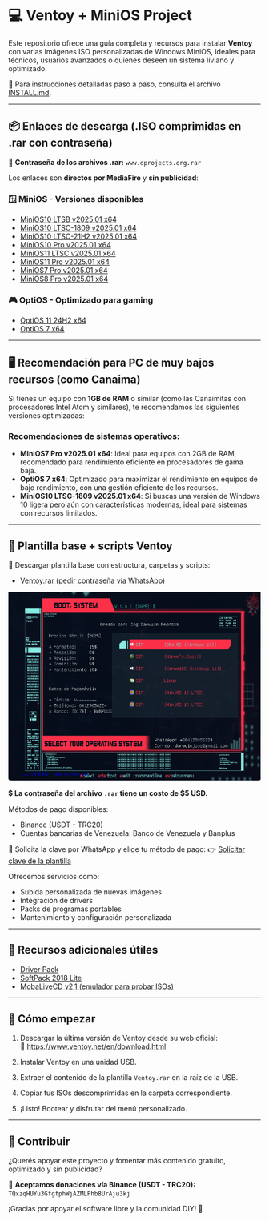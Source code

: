 # 💻 Ventoy + MiniOS Project

Este repositorio ofrece una guía completa y recursos para instalar **Ventoy** con varias imágenes ISO personalizadas de Windows MiniOS, ideales para técnicos, usuarios avanzados o quienes deseen un sistema liviano y optimizado.

📖 Para instrucciones detalladas paso a paso, consulta el archivo [INSTALL.md](INSTALL.md).

---

## 📦 Enlaces de descarga (.ISO comprimidas en .rar con contraseña)

🔐 **Contraseña de los archivos .rar:** `www.dprojects.org.rar`

Los enlaces son **directos por MediaFire** y **sin publicidad**:

### 🪟 MiniOS - Versiones disponibles

- [MiniOS10 LTSB v2025.01 x64](https://www.mediafire.com/file/rurtlplyfu9ey52/MiniOS10_LTSB_v2025.01_x64_-_www.dprojects.org.rar/file)
- [MiniOS10 LTSC-1809 v2025.01 x64](https://www.mediafire.com/file/0pe8c12yepfglz8/MiniOS10_LTSC-1809_v2025.01_x64_-_www.dprojects.org.rar/file)
- [MiniOS10 LTSC-21H2 v2025.01 x64](https://www.mediafire.com/file/wl8tc1o1lpetngb/MiniOS10_LTSC-21H2_v2025.01_x64_-_www.dprojects.org.rar/file)
- [MiniOS10 Pro v2025.01 x64](https://www.mediafire.com/file/od2rqng1guazmtm/MiniOS10_Pro_v2025.01_x64_-_www.dprojects.org.rar/file)
- [MiniOS11 LTSC v2025.01 x64](https://www.mediafire.com/file/pv1w475duj616ah/MiniOS11_LTSC_v2025.01_x64_-_www.dprojects.org.rar/file)
- [MiniOS11 Pro v2025.01 x64](https://www.mediafire.com/file/ucnzqj9j1bmer7u/MiniOS11_Pro_v2025.01_x64_-_www.dprojects.org.rar/file)
- [MiniOS7 Pro v2025.01 x64](https://www.mediafire.com/file/ko7jgs0vjd64cbf/MiniOS7_Pro_v2025.01_x64_-_www.dprojects.org.rar/file)
- [MiniOS8 Pro v2025.01 x64](https://www.mediafire.com/file/je1u8f5bzgxks0d/MiniOS8_Pro_v2025.01_x64_-_www.dprojects.org.rar/file)

### 🎮 OptiOS - Optimizado para gaming

- [OptiOS 11 24H2 x64](https://www.mediafire.com/file/ajfh3oklpt77ael/OptiOS_11_24H2_x64.iso/file)
- [OptiOS 7 x64](https://www.mediafire.com/file/7ymoajtoesbbwg7/OptiOS_7_x64.iso/file)

---

## 🖥️ **Recomendación para PC de muy bajos recursos (como Canaima)**

Si tienes un equipo con **1GB de RAM** o similar (como las Canaimitas con procesadores Intel Atom y similares), te recomendamos las siguientes versiones optimizadas:

### **Recomendaciones de sistemas operativos**:

- **MiniOS7 Pro v2025.01 x64**: Ideal para equipos con 2GB de RAM, recomendado para rendimiento eficiente en procesadores de gama baja.
- **OptiOS 7 x64**: Optimizado para maximizar el rendimiento en equipos de bajo rendimiento, con una gestión eficiente de los recursos.
- **MiniOS10 LTSC-1809 v2025.01 x64**: Si buscas una versión de Windows 10 ligera pero aún con características modernas, ideal para sistemas con recursos limitados.

---

## 📁 Plantilla base + scripts Ventoy

🔧 Descargar plantilla base con estructura, carpetas y scripts:
- [Ventoy.rar (pedir contraseña vía WhatsApp)](https://www.mediafire.com/file/8qlhypkpnoev9uo/ventoy.rar/file)

![img.png](img.png)

💲 **La contraseña del archivo `.rar` tiene un costo de $5 USD.**

Métodos de pago disponibles:
- Binance (USDT - TRC20)
- Cuentas bancarias de Venezuela: Banco de Venezuela y Banplus

📲 Solicita la clave por WhatsApp y elige tu método de pago:
👉 [Solicitar clave de la plantilla](https://wa.me/584129056224?text=Solicito%20la%20clave%20de%20la%20plantilla%20Ventoy%20y%20quiero%20conocer%20los%20m%C3%A9todos%20de%20pago)

Ofrecemos servicios como:
- Subida personalizada de nuevas imágenes
- Integración de drivers
- Packs de programas portables
- Mantenimiento y configuración personalizada

---

## 📂 Recursos adicionales útiles

- [Driver Pack](https://www.mediafire.com/file/38lsytdfv4mlsei/Driver_pack.rar/file)
- [SoftPack 2018 Lite](https://www.mediafire.com/file/kaxkhlb6n6be7p3/Softpack2018_lite_18.0.1.rar/file)
- [MobaLiveCD v2.1 (emulador para probar ISOs)](https://www.mediafire.com/file/u104n5fuhs3cx2s/MobaLiveCD_v2.1.exe/file)

---

## 🚀 Cómo empezar

1. Descargar la última versión de Ventoy desde su web oficial:  
   🔗 https://www.ventoy.net/en/download.html

2. Instalar Ventoy en una unidad USB.
3. Extraer el contenido de la plantilla `Ventoy.rar` en la raíz de la USB.
4. Copiar tus ISOs descomprimidas en la carpeta correspondiente.
5. ¡Listo! Bootear y disfrutar del menú personalizado.

---

## 🤝 Contribuir

¿Querés apoyar este proyecto y fomentar más contenido gratuito, optimizado y sin publicidad?

💸 **Aceptamos donaciones vía Binance (USDT - TRC20):**  
`TQxzqHUYu3GfgfphWjAZMLPhb8UrAju3kj`

¡Gracias por apoyar el software libre y la comunidad DIY! 🙌
